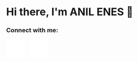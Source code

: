# Hi there, I'm ANIL ENES 👋 



### Connect with me:


[![website](./img/twitter-dark.svg)](https://twitter.com/anl_eness)
&nbsp;&nbsp;
[![website](./img/linkedin-dark.svg)](https://www.linkedin.com/in/anilenescalis)
&nbsp;&nbsp;

